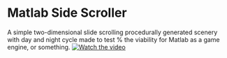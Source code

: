 # Matlab Side Scroller
A simple two-dimensional slide scrolling procedurally generated scenery with day and night cycle made to test % the viability for Matlab as a game engine, or something. 
[![Watch the video](https://i.imgur.com/vKb2F1B.png)](https://i.imgur.com/Ca3rTng.mp4)
